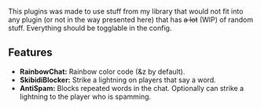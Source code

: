 This plugins was made to use stuff from my library that would not fit into any plugin (or not in the way presented here) that has ~~a lot~~ (WIP) of random stuff. Everything should be togglable in the config.

## Features
- **RainbowChat:** Rainbow color code (&z by default).
- **SkibidiBlocker:** Strike a lightning on players that say a word.
- **AntiSpam:** Blocks repeated words in the chat. Optionally can strike a lightning to the player who is spamming.
